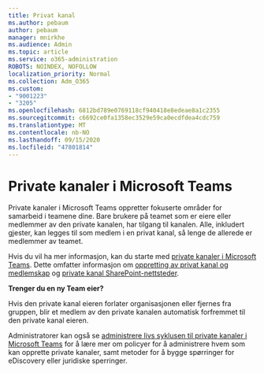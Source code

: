 ```yaml
---
title: Privat kanal
ms.author: pebaum
author: pebaum
manager: mnirkhe
ms.audience: Admin
ms.topic: article
ms.service: o365-administration
ROBOTS: NOINDEX, NOFOLLOW
localization_priority: Normal
ms.collection: Adm_O365
ms.custom:
- "9001223"
- "3205"
ms.openlocfilehash: 6812bd789e0769118cf940418e8edeae8a1c2355
ms.sourcegitcommit: c6692ce0fa1358ec3529e59ca0ecdfdea4cdc759
ms.translationtype: MT
ms.contentlocale: nb-NO
ms.lasthandoff: 09/15/2020
ms.locfileid: "47801814"
---
```

# <a name="private-channels-in-microsoft-teams"></a>Private kanaler i Microsoft Teams

Private kanaler i Microsoft Teams oppretter fokuserte områder for samarbeid i teamene dine. Bare brukere på teamet som er eiere eller medlemmer av den private kanalen, har tilgang til kanalen. Alle, inkludert gjester, kan legges til som medlem i en privat kanal, så lenge de allerede er medlemmer av teamet.

Hvis du vil ha mer informasjon, kan du starte med [private kanaler i Microsoft Teams](https://docs.microsoft.com/MicrosoftTeams/private-channels). Dette omfatter informasjon om [oppretting av privat kanal og medlemskap](https://docs.microsoft.com/MicrosoftTeams/private-channels#private-channel-creation-and-membership) og [private kanal SharePoint-nettsteder](https://docs.microsoft.com/MicrosoftTeams/private-channels#private-channel-sharepoint-sites).

**Trenger du en ny Team eier?**

Hvis den private kanal eieren forlater organisasjonen eller fjernes fra gruppen, blir et medlem av den private kanalen automatisk forfremmet til den private kanal eieren.

Administratorer kan også se [administrere livs syklusen til private kanaler i Microsoft Teams](https://docs.microsoft.com/MicrosoftTeams/private-channels-life-cycle-management) for å lære mer om policyer for å administrere hvem som kan opprette private kanaler, samt metoder for å bygge spørringer for eDiscovery eller juridiske sperringer.
